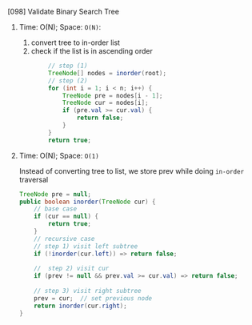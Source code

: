 [098] Validate Binary Search Tree

1. Time: O(N);  Space: `O(N)`:
    1) convert tree to in-order list
    2) check if the list is in ascending order
    ```java
            // step (1)
            TreeNode[] nodes = inorder(root);
            // step (2)
            for (int i = 1; i < n; i++) {
                TreeNode pre = nodes[i - 1];
                TreeNode cur = nodes[i];
                if (pre.val >= cur.val) {
                    return false;
                }
            }
            return true;
    ```
2. Time: O(N); Space: `O(1)`
        
    Instead of converting tree to list, we store prev while doing `in-order` traversal
    ```java
    TreeNode pre = null;
    public boolean inorder(TreeNode cur) {
        // base case
        if (cur == null) {
            return true;
        }
        // recursive case
        // step 1) visit left subtree
        if (!inorder(cur.left)) => return false;
        
        //  step 2) visit cur
        if (prev != null && prev.val >= cur.val) => return false;
        
        // step 3) visit right subtree
        prev = cur;  // set previous node
        return inorder(cur.right);
    }
    ```
    